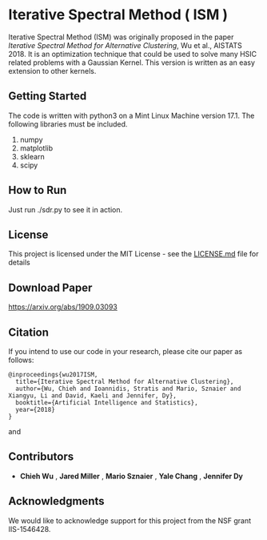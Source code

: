 # Iterative Spectral Method ( ISM ) 

Iterative Spectral Method (ISM) was originally proposed in the paper 
*Iterative Spectral Method for Alternative Clustering*, Wu et al., AISTATS 2018. 
It is an optimization technique that could be used to solve many HSIC related problems with a 
Gaussian Kernel. This version is written as an easy extension to other kernels. 


## Getting Started

The code is written with python3 on a Mint Linux Machine version 17.1. 
The following libraries must be included.

  1. numpy
  2. matplotlib
  3. sklearn
  4. scipy


## How to Run
 Just run ./sdr.py to see it in action. 



## License
This project is licensed under the MIT License - see the [LICENSE.md](https://github.com/neu-spiral/ISM/blob/master/LICENSE) file for details

## Download Paper
https://arxiv.org/abs/1909.03093


## Citation
If you intend to use our code in your research, please cite our paper as follows:
```
@inproceedings{wu2017ISM,
  title={Iterative Spectral Method for Alternative Clustering},
  author={Wu, Chieh and Ioannidis, Stratis and Mario, Sznaier and Xiangyu, Li and David, Kaeli and Jennifer, Dy},
  booktitle={Artificial Intelligence and Statistics},
  year={2018}
}
```
and


## Contributors

* **Chieh Wu** , **Jared Miller** , **Mario Sznaier** , **Yale Chang** , **Jennifer Dy**

## Acknowledgments

We would like to acknowledge support for this project from the NSF grant IIS-1546428.
